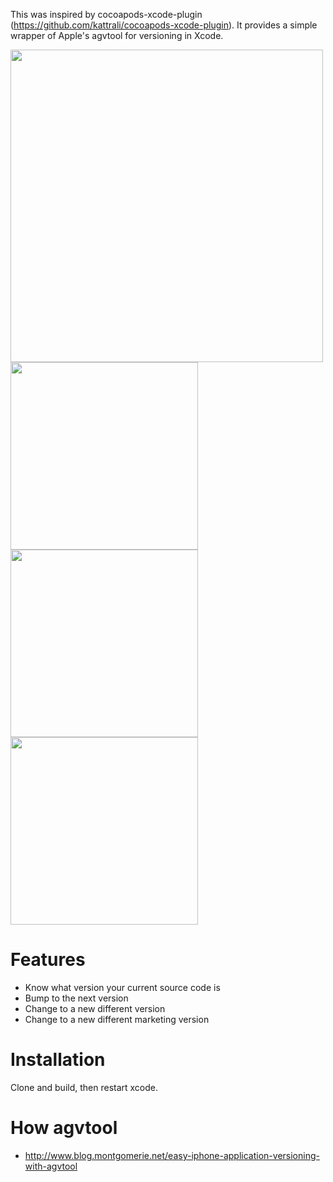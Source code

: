This was inspired by cocoapods-xcode-plugin (https://github.com/kattrali/cocoapods-xcode-plugin). It provides a simple wrapper of Apple's agvtool for versioning in Xcode. 

<img src="http://f.cl.ly/items/1X1k2F2K3G2d1g0D3O16/Screen%20Shot%202013-07-15%20at%2011.19.08%20AM.png" width="500"/>

<img src="http://f.cl.ly/items/1P1I3K1o3t0D2H1m2Z47/Screen%20Shot%202013-07-15%20at%2011.19.20%20AM.png" width="300"/>

<img src="http://f.cl.ly/items/3Q3N033q0q0k0c0Q2h0v/Screen%20Shot%202013-07-15%20at%2011.19.51%20AM.png" width="300"/>

<img src="http://f.cl.ly/items/1L091H042Q453P3P0r3F/Screen%20Shot%202013-07-15%20at%2011.20.08%20AM.png" width="300"/>

# Features

* Know what version your current source code is
* Bump to the next version
* Change to a new different version
* Change to a new different marketing version 

# Installation

Clone and build, then restart xcode.

# How agvtool

* http://www.blog.montgomerie.net/easy-iphone-application-versioning-with-agvtool

